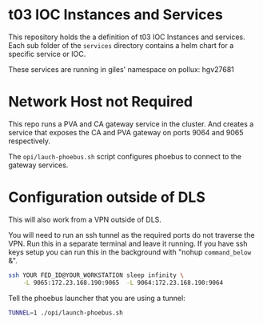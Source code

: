 # t03 IOC Instances and Services

This repository holds the a definition of t03 IOC Instances and services. Each sub folder of the `services` directory contains a helm chart for a specific service or IOC.

These services are running in giles' namespace on pollux: hgv27681

# Network Host not Required

This repo runs a PVA and CA gateway service in the cluster. And creates a service that exposes the CA and PVA gateway on ports 9064 and 9065 respectively.

The `opi/lauch-phoebus.sh` script configures phoebus to connect to the gateway services.

# Configuration outside of DLS

This will also work from a VPN outside of DLS.

You will need to run an ssh tunnel as the required ports do not traverse the VPN. Run this in a separate terminal and leave it running. If you have ssh keys setup you can run this in the background with "nohup `command_below` &".

```bash
ssh YOUR FED_ID@YOUR_WORKSTATION sleep infinity \
    -L 9065:172.23.168.190:9065  -L 9064:172.23.168.190:9064
```

Tell the phoebus launcher that you are using a tunnel:

```bash
TUNNEL=1 ./opi/launch-phoebus.sh
```

